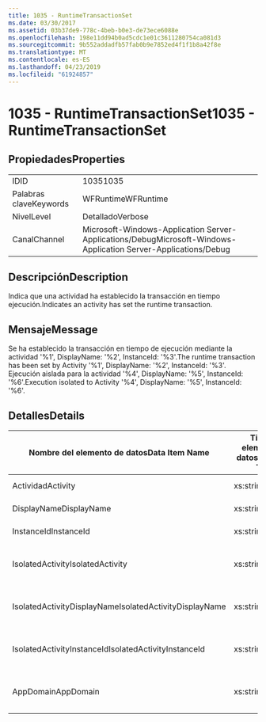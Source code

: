 ```yaml
---
title: 1035 - RuntimeTransactionSet
ms.date: 03/30/2017
ms.assetid: 03b37de9-778c-4beb-b0e3-de73ece6088e
ms.openlocfilehash: 198e11dd94b0ad5cdc1e01c3611280754ca081d3
ms.sourcegitcommit: 9b552addadfb57fab0b9e7852ed4f1f1b8a42f8e
ms.translationtype: MT
ms.contentlocale: es-ES
ms.lasthandoff: 04/23/2019
ms.locfileid: "61924857"
---
```

# <a name="1035---runtimetransactionset"></a><span data-ttu-id="c44c3-102">1035 - RuntimeTransactionSet</span><span class="sxs-lookup"><span data-stu-id="c44c3-102">1035 - RuntimeTransactionSet</span></span>
## <a name="properties"></a><span data-ttu-id="c44c3-103">Propiedades</span><span class="sxs-lookup"><span data-stu-id="c44c3-103">Properties</span></span>  
  
|||  
|-|-|  
|<span data-ttu-id="c44c3-104">ID</span><span class="sxs-lookup"><span data-stu-id="c44c3-104">ID</span></span>|<span data-ttu-id="c44c3-105">1035</span><span class="sxs-lookup"><span data-stu-id="c44c3-105">1035</span></span>|  
|<span data-ttu-id="c44c3-106">Palabras clave</span><span class="sxs-lookup"><span data-stu-id="c44c3-106">Keywords</span></span>|<span data-ttu-id="c44c3-107">WFRuntime</span><span class="sxs-lookup"><span data-stu-id="c44c3-107">WFRuntime</span></span>|  
|<span data-ttu-id="c44c3-108">Nivel</span><span class="sxs-lookup"><span data-stu-id="c44c3-108">Level</span></span>|<span data-ttu-id="c44c3-109">Detallado</span><span class="sxs-lookup"><span data-stu-id="c44c3-109">Verbose</span></span>|  
|<span data-ttu-id="c44c3-110">Canal</span><span class="sxs-lookup"><span data-stu-id="c44c3-110">Channel</span></span>|<span data-ttu-id="c44c3-111">Microsoft-Windows-Application Server-Applications/Debug</span><span class="sxs-lookup"><span data-stu-id="c44c3-111">Microsoft-Windows-Application Server-Applications/Debug</span></span>|  
  
## <a name="description"></a><span data-ttu-id="c44c3-112">Descripción</span><span class="sxs-lookup"><span data-stu-id="c44c3-112">Description</span></span>  
 <span data-ttu-id="c44c3-113">Indica que una actividad ha establecido la transacción en tiempo ejecución.</span><span class="sxs-lookup"><span data-stu-id="c44c3-113">Indicates an activity has set the runtime transaction.</span></span>  
  
## <a name="message"></a><span data-ttu-id="c44c3-114">Mensaje</span><span class="sxs-lookup"><span data-stu-id="c44c3-114">Message</span></span>  
 <span data-ttu-id="c44c3-115">Se ha establecido la transacción en tiempo de ejecución mediante la actividad '%1', DisplayName: '%2', InstanceId: '%3'.</span><span class="sxs-lookup"><span data-stu-id="c44c3-115">The runtime transaction has been set by Activity '%1', DisplayName: '%2', InstanceId: '%3'.</span></span>  <span data-ttu-id="c44c3-116">Ejecución aislada para la actividad '%4', DisplayName: '%5', InstanceId: '%6'.</span><span class="sxs-lookup"><span data-stu-id="c44c3-116">Execution isolated to Activity '%4', DisplayName: '%5', InstanceId: '%6'.</span></span>  
  
## <a name="details"></a><span data-ttu-id="c44c3-117">Detalles</span><span class="sxs-lookup"><span data-stu-id="c44c3-117">Details</span></span>  
  
|<span data-ttu-id="c44c3-118">Nombre del elemento de datos</span><span class="sxs-lookup"><span data-stu-id="c44c3-118">Data Item Name</span></span>|<span data-ttu-id="c44c3-119">Tipo del elemento de datos</span><span class="sxs-lookup"><span data-stu-id="c44c3-119">Data Item Type</span></span>|<span data-ttu-id="c44c3-120">Descripción</span><span class="sxs-lookup"><span data-stu-id="c44c3-120">Description</span></span>|  
|--------------------|--------------------|-----------------|  
|<span data-ttu-id="c44c3-121">Actividad</span><span class="sxs-lookup"><span data-stu-id="c44c3-121">Activity</span></span>|<span data-ttu-id="c44c3-122">xs:string</span><span class="sxs-lookup"><span data-stu-id="c44c3-122">xs:string</span></span>|<span data-ttu-id="c44c3-123">El nombre de tipo de la actividad.</span><span class="sxs-lookup"><span data-stu-id="c44c3-123">The type name of the activity.</span></span>|  
|<span data-ttu-id="c44c3-124">DisplayName</span><span class="sxs-lookup"><span data-stu-id="c44c3-124">DisplayName</span></span>|<span data-ttu-id="c44c3-125">xs:string</span><span class="sxs-lookup"><span data-stu-id="c44c3-125">xs:string</span></span>|<span data-ttu-id="c44c3-126">El nombre para mostrar de la actividad.</span><span class="sxs-lookup"><span data-stu-id="c44c3-126">The display name of the activity.</span></span>|  
|<span data-ttu-id="c44c3-127">InstanceId</span><span class="sxs-lookup"><span data-stu-id="c44c3-127">InstanceId</span></span>|<span data-ttu-id="c44c3-128">xs:string</span><span class="sxs-lookup"><span data-stu-id="c44c3-128">xs:string</span></span>|<span data-ttu-id="c44c3-129">La identificación de instancia de la actividad.</span><span class="sxs-lookup"><span data-stu-id="c44c3-129">The instance id of the activity.</span></span>|  
|<span data-ttu-id="c44c3-130">IsolatedActivity</span><span class="sxs-lookup"><span data-stu-id="c44c3-130">IsolatedActivity</span></span>|<span data-ttu-id="c44c3-131">xs:string</span><span class="sxs-lookup"><span data-stu-id="c44c3-131">xs:string</span></span>|<span data-ttu-id="c44c3-132">El nombre de tipo para mostrar de la actividad en la que la transacción está aislada.</span><span class="sxs-lookup"><span data-stu-id="c44c3-132">The type name of the activity that the transaction is isolated to.</span></span>|  
|<span data-ttu-id="c44c3-133">IsolatedActivityDisplayName</span><span class="sxs-lookup"><span data-stu-id="c44c3-133">IsolatedActivityDisplayName</span></span>|<span data-ttu-id="c44c3-134">xs:string</span><span class="sxs-lookup"><span data-stu-id="c44c3-134">xs:string</span></span>|<span data-ttu-id="c44c3-135">El nombre para mostrar de la actividad en la que la transacción está aislada.</span><span class="sxs-lookup"><span data-stu-id="c44c3-135">The display name of the activity that the transaction is isolated to.</span></span>|  
|<span data-ttu-id="c44c3-136">IsolatedActivityInstanceId</span><span class="sxs-lookup"><span data-stu-id="c44c3-136">IsolatedActivityInstanceId</span></span>|<span data-ttu-id="c44c3-137">xs:string</span><span class="sxs-lookup"><span data-stu-id="c44c3-137">xs:string</span></span>|<span data-ttu-id="c44c3-138">El identificador de la instancia de la actividad en la que la transacción está aislada.</span><span class="sxs-lookup"><span data-stu-id="c44c3-138">The instance id of the activity that the transaction is isolated to.</span></span>|  
|<span data-ttu-id="c44c3-139">AppDomain</span><span class="sxs-lookup"><span data-stu-id="c44c3-139">AppDomain</span></span>|<span data-ttu-id="c44c3-140">xs:string</span><span class="sxs-lookup"><span data-stu-id="c44c3-140">xs:string</span></span>|<span data-ttu-id="c44c3-141">La cadena devuelta por AppDomain.CurrentDomain.FriendlyName.</span><span class="sxs-lookup"><span data-stu-id="c44c3-141">The string returned by AppDomain.CurrentDomain.FriendlyName.</span></span>|

